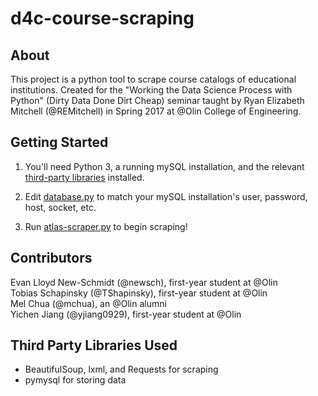 # d4c-course-scraping

## About
This project is a python tool to scrape course catalogs of educational institutions. Created for the "Working the Data Science Process with Python" (Dirty Data Done Dirt Cheap) seminar taught by Ryan Elizabeth Mitchell (@REMitchell) in Spring 2017 at @Olin College of Engineering.

## Getting Started
1. You'll need Python 3, a running mySQL installation, and the relevant [third-party libraries](#Third-Party-Libraries-Used) installed.

2. Edit [database.py](database.py) to match your mySQL installation's user, password, host, socket, etc.

3. Run [atlas-scraper.py](atlas-scraper.py) to begin scraping!

## Contributors
Evan Lloyd New-Schmidt (@newsch), first-year student at @Olin  
Tobias Schapinsky (@TShapinsky), first-year student at @Olin  
Mel Chua (@mchua), an @Olin alumni  
Yichen Jiang (@yjiang0929), first-year student at @Olin  

## Third Party Libraries Used
- BeautifulSoup, lxml, and Requests for scraping
- pymysql for storing data
